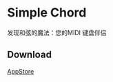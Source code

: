 # Simple Chord

发现和弦的魔法：您的MIDI 键盘伴侣

## Download

[AppStore](https://apps.apple.com/cn/app/simple-chord/id6472777437?mt=12)
